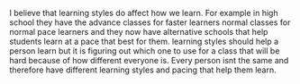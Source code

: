 I believe that learning styles do affect how we learn. For example in high school they have the advance classes for faster learners normal classes for normal pace learners and they now have alternative schools that help students learn at a pace that best for them. learning styles should help a person learn but it is figuring out which one to use for a class that will be hard because of how different everyone is. Every person isnt the same and therefore have different learning styles and pacing that help them learn.
